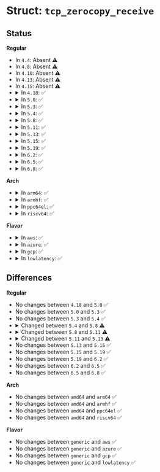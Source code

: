 # Struct: <code>tcp_zerocopy_receive</code>

## Status
<b>Regular</b>
<ul>
<li>
In <code>4.4</code>: Absent ⚠️
</li>
<li>
In <code>4.8</code>: Absent ⚠️
</li>
<li>
In <code>4.10</code>: Absent ⚠️
</li>
<li>
In <code>4.13</code>: Absent ⚠️
</li>
<li>
In <code>4.15</code>: Absent ⚠️
</li>
<li>
<details>
<summary>In <code>4.18</code>: ✅</summary>

```c
struct tcp_zerocopy_receive {
    __u64 address;
    __u32 length;
    __u32 recv_skip_hint;
};
```
</details>
</li>
<li>
<details>
<summary>In <code>5.0</code>: ✅</summary>

```c
struct tcp_zerocopy_receive {
    __u64 address;
    __u32 length;
    __u32 recv_skip_hint;
};
```
</details>
</li>
<li>
<details>
<summary>In <code>5.3</code>: ✅</summary>

```c
struct tcp_zerocopy_receive {
    __u64 address;
    __u32 length;
    __u32 recv_skip_hint;
};
```
</details>
</li>
<li>
<details>
<summary>In <code>5.4</code>: ✅</summary>

```c
struct tcp_zerocopy_receive {
    __u64 address;
    __u32 length;
    __u32 recv_skip_hint;
};
```
</details>
</li>
<li>
<details>
<summary>In <code>5.8</code>: ✅</summary>

```c
struct tcp_zerocopy_receive {
    __u64 address;
    __u32 length;
    __u32 recv_skip_hint;
    __u32 inq;
    __s32 err;
};
```
</details>
</li>
<li>
<details>
<summary>In <code>5.11</code>: ✅</summary>

```c
struct tcp_zerocopy_receive {
    __u64 address;
    __u32 length;
    __u32 recv_skip_hint;
    __u32 inq;
    __s32 err;
    __u64 copybuf_address;
    __s32 copybuf_len;
    __u32 flags;
};
```
</details>
</li>
<li>
<details>
<summary>In <code>5.13</code>: ✅</summary>

```c
struct tcp_zerocopy_receive {
    __u64 address;
    __u32 length;
    __u32 recv_skip_hint;
    __u32 inq;
    __s32 err;
    __u64 copybuf_address;
    __s32 copybuf_len;
    __u32 flags;
    __u64 msg_control;
    __u64 msg_controllen;
    __u32 msg_flags;
    __u32 reserved;
};
```
</details>
</li>
<li>
<details>
<summary>In <code>5.15</code>: ✅</summary>

```c
struct tcp_zerocopy_receive {
    __u64 address;
    __u32 length;
    __u32 recv_skip_hint;
    __u32 inq;
    __s32 err;
    __u64 copybuf_address;
    __s32 copybuf_len;
    __u32 flags;
    __u64 msg_control;
    __u64 msg_controllen;
    __u32 msg_flags;
    __u32 reserved;
};
```
</details>
</li>
<li>
<details>
<summary>In <code>5.19</code>: ✅</summary>

```c
struct tcp_zerocopy_receive {
    __u64 address;
    __u32 length;
    __u32 recv_skip_hint;
    __u32 inq;
    __s32 err;
    __u64 copybuf_address;
    __s32 copybuf_len;
    __u32 flags;
    __u64 msg_control;
    __u64 msg_controllen;
    __u32 msg_flags;
    __u32 reserved;
};
```
</details>
</li>
<li>
<details>
<summary>In <code>6.2</code>: ✅</summary>

```c
struct tcp_zerocopy_receive {
    __u64 address;
    __u32 length;
    __u32 recv_skip_hint;
    __u32 inq;
    __s32 err;
    __u64 copybuf_address;
    __s32 copybuf_len;
    __u32 flags;
    __u64 msg_control;
    __u64 msg_controllen;
    __u32 msg_flags;
    __u32 reserved;
};
```
</details>
</li>
<li>
<details>
<summary>In <code>6.5</code>: ✅</summary>

```c
struct tcp_zerocopy_receive {
    __u64 address;
    __u32 length;
    __u32 recv_skip_hint;
    __u32 inq;
    __s32 err;
    __u64 copybuf_address;
    __s32 copybuf_len;
    __u32 flags;
    __u64 msg_control;
    __u64 msg_controllen;
    __u32 msg_flags;
    __u32 reserved;
};
```
</details>
</li>
<li>
<details>
<summary>In <code>6.8</code>: ✅</summary>

```c
struct tcp_zerocopy_receive {
    __u64 address;
    __u32 length;
    __u32 recv_skip_hint;
    __u32 inq;
    __s32 err;
    __u64 copybuf_address;
    __s32 copybuf_len;
    __u32 flags;
    __u64 msg_control;
    __u64 msg_controllen;
    __u32 msg_flags;
    __u32 reserved;
};
```
</details>
</li>
</ul>
<b>Arch</b>
<ul>
<li>
<details>
<summary>In <code>arm64</code>: ✅</summary>

```c
struct tcp_zerocopy_receive {
    __u64 address;
    __u32 length;
    __u32 recv_skip_hint;
};
```
</details>
</li>
<li>
<details>
<summary>In <code>armhf</code>: ✅</summary>

```c
struct tcp_zerocopy_receive {
    __u64 address;
    __u32 length;
    __u32 recv_skip_hint;
};
```
</details>
</li>
<li>
<details>
<summary>In <code>ppc64el</code>: ✅</summary>

```c
struct tcp_zerocopy_receive {
    __u64 address;
    __u32 length;
    __u32 recv_skip_hint;
};
```
</details>
</li>
<li>
<details>
<summary>In <code>riscv64</code>: ✅</summary>

```c
struct tcp_zerocopy_receive {
    __u64 address;
    __u32 length;
    __u32 recv_skip_hint;
};
```
</details>
</li>
</ul>
<b>Flavor</b>
<ul>
<li>
<details>
<summary>In <code>aws</code>: ✅</summary>

```c
struct tcp_zerocopy_receive {
    __u64 address;
    __u32 length;
    __u32 recv_skip_hint;
};
```
</details>
</li>
<li>
<details>
<summary>In <code>azure</code>: ✅</summary>

```c
struct tcp_zerocopy_receive {
    __u64 address;
    __u32 length;
    __u32 recv_skip_hint;
};
```
</details>
</li>
<li>
<details>
<summary>In <code>gcp</code>: ✅</summary>

```c
struct tcp_zerocopy_receive {
    __u64 address;
    __u32 length;
    __u32 recv_skip_hint;
};
```
</details>
</li>
<li>
<details>
<summary>In <code>lowlatency</code>: ✅</summary>

```c
struct tcp_zerocopy_receive {
    __u64 address;
    __u32 length;
    __u32 recv_skip_hint;
};
```
</details>
</li>
</ul>

## Differences
<b>Regular</b>
<ul>
<li>
No changes between <code>4.18</code> and <code>5.0</code> ✅
</li>
<li>
No changes between <code>5.0</code> and <code>5.3</code> ✅
</li>
<li>
No changes between <code>5.3</code> and <code>5.4</code> ✅
</li>
<li>
<details>
<summary>Changed between <code>5.4</code> and <code>5.8</code> ⚠️</summary>
<ul>
<li>
<b>Field added. </b>
<code>__u32 inq</code>
</li>
<li>
<b>Field added. </b>
<code>__s32 err</code>
</li>
</ul>
</details>
</li>
<li>
<details>
<summary>Changed between <code>5.8</code> and <code>5.11</code> ⚠️</summary>
<ul>
<li>
<b>Field added. </b>
<code>__u64 copybuf_address</code>
</li>
<li>
<b>Field added. </b>
<code>__s32 copybuf_len</code>
</li>
<li>
<b>Field added. </b>
<code>__u32 flags</code>
</li>
</ul>
</details>
</li>
<li>
<details>
<summary>Changed between <code>5.11</code> and <code>5.13</code> ⚠️</summary>
<ul>
<li>
<b>Field added. </b>
<code>__u64 msg_control</code>
</li>
<li>
<b>Field added. </b>
<code>__u64 msg_controllen</code>
</li>
<li>
<b>Field added. </b>
<code>__u32 msg_flags</code>
</li>
<li>
<b>Field added. </b>
<code>__u32 reserved</code>
</li>
</ul>
</details>
</li>
<li>
No changes between <code>5.13</code> and <code>5.15</code> ✅
</li>
<li>
No changes between <code>5.15</code> and <code>5.19</code> ✅
</li>
<li>
No changes between <code>5.19</code> and <code>6.2</code> ✅
</li>
<li>
No changes between <code>6.2</code> and <code>6.5</code> ✅
</li>
<li>
No changes between <code>6.5</code> and <code>6.8</code> ✅
</li>
</ul>
<b>Arch</b>
<ul>
<li>
No changes between <code>amd64</code> and <code>arm64</code> ✅
</li>
<li>
No changes between <code>amd64</code> and <code>armhf</code> ✅
</li>
<li>
No changes between <code>amd64</code> and <code>ppc64el</code> ✅
</li>
<li>
No changes between <code>amd64</code> and <code>riscv64</code> ✅
</li>
</ul>
<b>Flavor</b>
<ul>
<li>
No changes between <code>generic</code> and <code>aws</code> ✅
</li>
<li>
No changes between <code>generic</code> and <code>azure</code> ✅
</li>
<li>
No changes between <code>generic</code> and <code>gcp</code> ✅
</li>
<li>
No changes between <code>generic</code> and <code>lowlatency</code> ✅
</li>
</ul>
